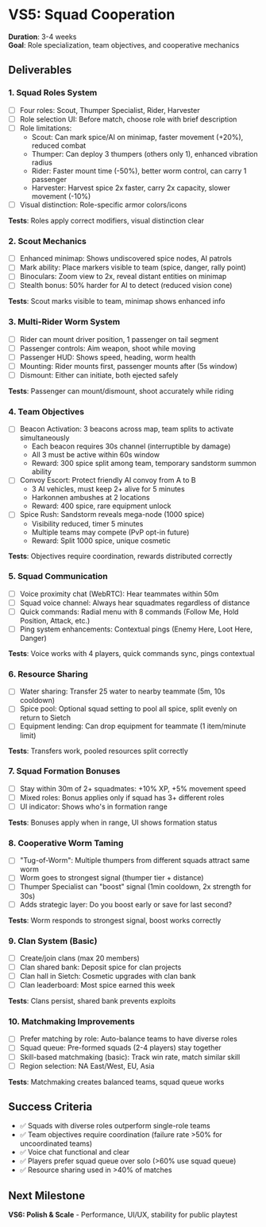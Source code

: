 # VS5: Squad Cooperation

**Duration**: 3-4 weeks  
**Goal**: Role specialization, team objectives, and cooperative mechanics

## Deliverables

### 1. Squad Roles System
- [ ] Four roles: Scout, Thumper Specialist, Rider, Harvester
- [ ] Role selection UI: Before match, choose role with brief description
- [ ] Role limitations:
  - Scout: Can mark spice/AI on minimap, faster movement (+20%), reduced combat
  - Thumper: Can deploy 3 thumpers (others only 1), enhanced vibration radius
  - Rider: Faster mount time (-50%), better worm control, can carry 1 passenger
  - Harvester: Harvest spice 2x faster, carry 2x capacity, slower movement (-10%)
- [ ] Visual distinction: Role-specific armor colors/icons

**Tests**: Roles apply correct modifiers, visual distinction clear

### 2. Scout Mechanics
- [ ] Enhanced minimap: Shows undiscovered spice nodes, AI patrols
- [ ] Mark ability: Place markers visible to team (spice, danger, rally point)
- [ ] Binoculars: Zoom view to 2x, reveal distant entities on minimap
- [ ] Stealth bonus: 50% harder for AI to detect (reduced vision cone)

**Tests**: Scout marks visible to team, minimap shows enhanced info

### 3. Multi-Rider Worm System
- [ ] Rider can mount driver position, 1 passenger on tail segment
- [ ] Passenger controls: Aim weapon, shoot while moving
- [ ] Passenger HUD: Shows speed, heading, worm health
- [ ] Mounting: Rider mounts first, passenger mounts after (5s window)
- [ ] Dismount: Either can initiate, both ejected safely

**Tests**: Passenger can mount/dismount, shoot accurately while riding

### 4. Team Objectives
- [ ] Beacon Activation: 3 beacons across map, team splits to activate simultaneously
  - Each beacon requires 30s channel (interruptible by damage)
  - All 3 must be active within 60s window
  - Reward: 300 spice split among team, temporary sandstorm summon ability
- [ ] Convoy Escort: Protect friendly AI convoy from A to B
  - 3 AI vehicles, must keep 2+ alive for 5 minutes
  - Harkonnen ambushes at 2 locations
  - Reward: 400 spice, rare equipment unlock
- [ ] Spice Rush: Sandstorm reveals mega-node (1000 spice)
  - Visibility reduced, timer 5 minutes
  - Multiple teams may compete (PvP opt-in future)
  - Reward: Split 1000 spice, unique cosmetic

**Tests**: Objectives require coordination, rewards distributed correctly

### 5. Squad Communication
- [ ] Voice proximity chat (WebRTC): Hear teammates within 50m
- [ ] Squad voice channel: Always hear squadmates regardless of distance
- [ ] Quick commands: Radial menu with 8 commands (Follow Me, Hold Position, Attack, etc.)
- [ ] Ping system enhancements: Contextual pings (Enemy Here, Loot Here, Danger)

**Tests**: Voice works with 4 players, quick commands sync, pings contextual

### 6. Resource Sharing
- [ ] Water sharing: Transfer 25 water to nearby teammate (5m, 10s cooldown)
- [ ] Spice pool: Optional squad setting to pool all spice, split evenly on return to Sietch
- [ ] Equipment lending: Can drop equipment for teammate (1 item/minute limit)

**Tests**: Transfers work, pooled resources split correctly

### 7. Squad Formation Bonuses
- [ ] Stay within 30m of 2+ squadmates: +10% XP, +5% movement speed
- [ ] Mixed roles: Bonus applies only if squad has 3+ different roles
- [ ] UI indicator: Shows who's in formation range

**Tests**: Bonuses apply when in range, UI shows formation status

### 8. Cooperative Worm Taming
- [ ] "Tug-of-Worm": Multiple thumpers from different squads attract same worm
- [ ] Worm goes to strongest signal (thumper tier + distance)
- [ ] Thumper Specialist can "boost" signal (1min cooldown, 2x strength for 30s)
- [ ] Adds strategic layer: Do you boost early or save for last second?

**Tests**: Worm responds to strongest signal, boost works correctly

### 9. Clan System (Basic)
- [ ] Create/join clans (max 20 members)
- [ ] Clan shared bank: Deposit spice for clan projects
- [ ] Clan hall in Sietch: Cosmetic upgrades with clan bank
- [ ] Clan leaderboard: Most spice earned this week

**Tests**: Clans persist, shared bank prevents exploits

### 10. Matchmaking Improvements
- [ ] Prefer matching by role: Auto-balance teams to have diverse roles
- [ ] Squad queue: Pre-formed squads (2-4 players) stay together
- [ ] Skill-based matchmaking (basic): Track win rate, match similar skill
- [ ] Region selection: NA East/West, EU, Asia

**Tests**: Matchmaking creates balanced teams, squad queue works

## Success Criteria
- ✅ Squads with diverse roles outperform single-role teams
- ✅ Team objectives require coordination (failure rate >50% for uncoordinated teams)
- ✅ Voice chat functional and clear
- ✅ Players prefer squad queue over solo (>60% use squad queue)
- ✅ Resource sharing used in >40% of matches

## Next Milestone
**VS6: Polish & Scale** - Performance, UI/UX, stability for public playtest

